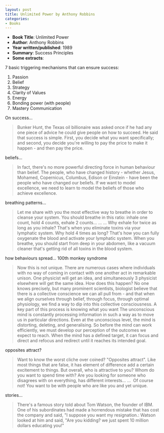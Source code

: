 ```yaml
---
layout: post
title: Unlimited Power by Anthony Robbins
categories:
- Books
---
```



- **Book Title**: Unlimited Power
- **Author**: Anthony Robbins
- **Year written/published**: 1989
- **Summary**: Success Principles
- **Some extracts**:

7 basic triggering mechanisms that can ensure success:

1. Passion
2. Belief
3. Strategy
4. Clarity of Values
5. Energy
6. Bonding power (with people)
7. Mastery Communication

On success...

> Bunker Hunt, the Texas oil billionaire was asked once if he had any one piece of advice he could give people on how to succeed. He said that success is simple. First, you decide what you want specifically; and second, you decide you're willing to pay the price to make it happen - and then pay the price.

beliefs...

> In fact, there's no more powerful directing force in human behaviour than belief. The people, who have changed history - whether Jesus, Mohamed, Copernicus, Columbus, Edison or Einstein - have been the people who have changed our beliefs. If we want to model excellence, we need to learn to model the beliefs of those who achieve excellence.

breathing patterns...

> Let me share with you the most effective way to breathe in order to cleanse your system. You should breathe in this ratio: inhale one count, hold 4 counts, exhale 2 counts... ... ... Why exhale for twice as long as you inhale? That's when you eliminate toxins via your lymphatic system. Why hold 4 times as long? That's how you can fully oxygenate the blood and activate your lymphatic system. When you breathe, you should start from deep in your abdomen, like a vacuum cleaner that's getting rid of all toxins in the blood system.

how behaviours spread... 100th monkey syndrome

> Now this is not unique. There are numerous cases where individuals with no way of coming in contact with one another act in remarkable unison. One physicist will get an idea, and simultaneously 3 physicist elsewhere will get the same idea. How does this happen? No one knows precisely, but many prominent scientists, biologist believe that there is a collective conscience we can all pull from - and that when we align ourselves through belief, through focus, through optimal physiology, we find a way to dip into this collective consciousness. A key part of this process is knowing what you want The unconscious mind is constantly processing information in such a way as to move us in particular directions. Even at the unconscious level, the mind is distorting, deleting, and generalising. So before the mind can work efficiently, we must develop our perception of the outcomes we expect to reach. When the mind has a defined target, it can focus and direct and refocus and redirect until it reaches its intended goal.

opposites attract?

> Want to know the worst cliche over coined? "Opposites attract". Like most things that are false, it has element of difference add a certain excitement to things. But overall, who is attractive to you? Whom do you want to spend time with? Are you looking for someone who disagrees with on everything, has different interests... ...  Of course not! You want to be with people who are like you and yet unique.

stories...

> There's a famous story told about Tom Watson, the founder of IBM. One of his subordinates had made a horrendous mistake that has cost the company and said, "I suppose you want my resignation.: Watson looked at him and said, "Are you kidding? we just spent 10 million dollars educating you!"

